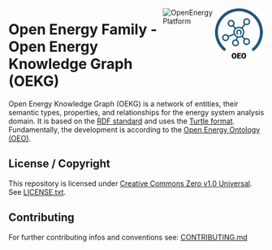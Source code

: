
<a href="https://github.com/OpenEnergyPlatform/oekg/"><img align="right" width="100" height="100" src="https://raw.githubusercontent.com/OpenEnergyPlatform/organisation/master/logo/OpenEnergyFamily_Logo_OpenEnergyOntology_OEO.png" alt="Open Energy Knowledge Graph"></a>
<a href="https://openenergy-platform.org/"><img align="right" width="100" height="100" src="https://avatars2.githubusercontent.com/u/37101913?s=400&u=9b593cfdb6048a05ea6e72d333169a65e7c922be&v=4" alt="OpenEnergyPlatform"></a>

# Open Energy Family - Open Energy Knowledge Graph (OEKG)

Open Energy Knowledge Graph (OEKG) is a network of entities, their semantic types, properties, and relationships for the energy system analysis domain. It is based on the [RDF standard](https://www.w3.org/RDF/) and uses the [Turtle format](https://www.w3.org/TR/turtle/). <br>
Fundamentally, the development is according to the [Open Energy Ontology (OEO)](https://github.com/OpenEnergyPlatform/ontology).


## License / Copyright

This repository is licensed under [Creative Commons Zero v1.0 Universal](https://creativecommons.org/publicdomain/zero/1.0/).<br>
See [LICENSE.txt](./LICENSE.txt).

## Contributing

For further contributing infos and conventions see: [CONTRIBUTING.md](./CONTRIBUTING.md)
